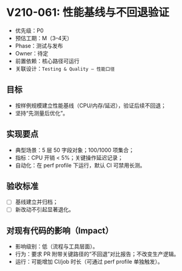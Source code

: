 # V210-061: 性能基线与不回退验证

- 优先级：P0  
- 预估工期：M（3–4天）  
- Phase：测试与发布  
- Owner：待定  
- 前置依赖：核心路径可运行  
- 关联设计：`Testing & Quality – 性能口径`

## 目标
- 按样例规模建立性能基线（CPU/内存/延迟），验证后续不回退；
- 坚持“先测量后优化”。

## 实现要点
- 典型场景：5 层 50 字段对象；100/1000 项集合；
- 指标：CPU 开销 < 5%；关键操作延迟记录；
- 自动化：在 perf profile 下运行，默认 CI 可禁用长测。

## 验收标准
- [ ] 基线建立并归档；
- [ ] 新改动不引起显著退化。

## 对现有代码的影响（Impact）
- 影响级别：低（流程与工具层面）。
- 行为：要求 PR 附带关键路径的“不回退”对比报告；不改变生产逻辑。
- 运行：可能增加 CI/job 时长（可通过 perf profile 单独触发）。
